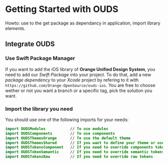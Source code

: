 # Getting Started with OUDS


Howto: use to the get package as dependancy in application, import library elements.

## Integrate OUDS

### Use Swift Package Manager

If you want to add the iOS library of **Orange Unified Design System**, you need to add our _Swift Package_ into your project.
To do that, add a new _package dependency_ to your _Xcode_ project by refering to it with `https://github.com/Orange-OpenSource/ouds-ios`.
You are free to choose wether or not you want a branch or a specific tag, pick the solution you want.

### Import the library you need

You should use one of the following imports for your needs:

```swift
import OUDSModules           // To use modules
import OUDSComponents        // To use components
import OUDSThemesOrange      // To use the default theme
import OUDSThemesShared      // If you want to define your theme or use OUDSThemeableView
import OUDSTokensComponent   // If you need to override components tokens
import OUDSTokenSemantic     // If you need to override semantic tokens
import OUDSTokensRaw         // If you need to override raw tokens
```
